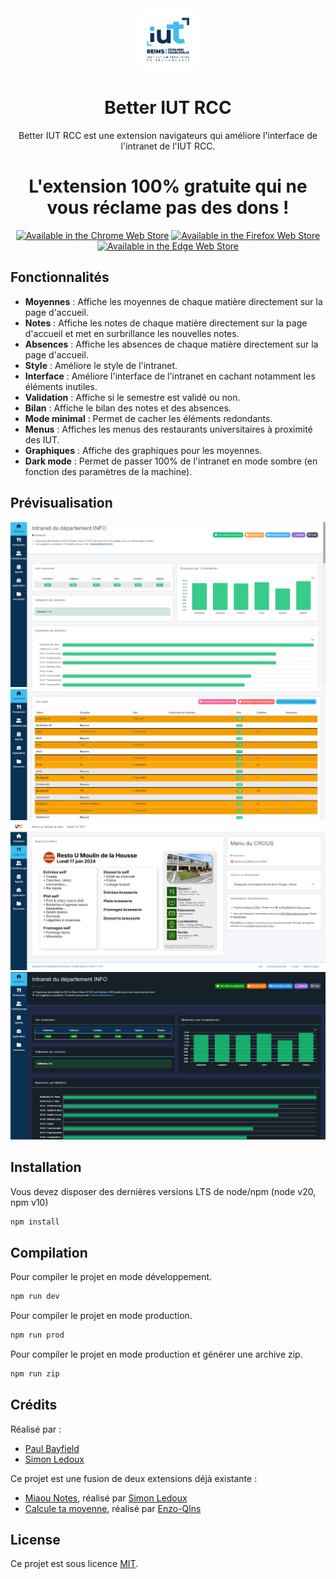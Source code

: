 <div align="center">

<img src="assets/img/logo.png" alt="IUT RCC" width="100" height="100" style="border-radius:20px"/>

# Better IUT RCC

Better IUT RCC est une extension navigateurs qui améliore l'interface de l'intranet de l'IUT RCC.

# L'extension 100% gratuite qui ne vous réclame pas des dons !

<a href="https://chromewebstore.google.com/detail/better-iut-rcc/jofahdhjofjoackgkaodimfhnbfkgnbj" target="_blank"><img src="https://storage.googleapis.com/web-dev-uploads/image/WlD8wC6g8khYWPJUsQceQkhXSlv1/UV4C4ybeBTsZt43U4xis.png" alt="Available in the Chrome Web Store"></a>
<a href="https://github.com/PaulBayfield/Better-IUT-RCC/releases/latest" target="_blank"><img src="https://blog.mozilla.org/addons/files/2015/11/get-the-addon.png" alt="Available in the Firefox Web Store"></a>
<a href="https://microsoftedge.microsoft.com/addons/detail/leknkclokgeajllkbhnldadkapjmlhhf" target="_blank"><img src="https://user-images.githubusercontent.com/78568641/212470539-dd4d22a0-3af8-4fa7-9671-6df5b2e26a70.png" alt="Available in the Edge Web Store"></a>

</div>


## Fonctionnalités

- **Moyennes** : Affiche les moyennes de chaque matière directement sur la page d'accueil.
- **Notes** : Affiche les notes de chaque matière directement sur la page d'accueil et met en surbrillance les nouvelles notes.
- **Absences** : Affiche les absences de chaque matière directement sur la page d'accueil.
- **Style** : Améliore le style de l'intranet.
- **Interface** : Améliore l'interface de l'intranet en cachant notamment les éléments inutiles.
- **Validation** : Affiche si le semestre est validé ou non.
- **Bilan** : Affiche le bilan des notes et des absences.
- **Mode minimal** : Permet de cacher les éléments redondants.
- **Menus** : Affiches les menus des restaurants universitaires à proximité des IUT.
- **Graphiques** : Affiche des graphiques pour les moyennes.
- **Dark mode** : Permet de passer 100% de l'intranet en mode sombre (en fonction des paramètres de la machine).


## Prévisualisation

![homepage](./assets/preview/homepage.png)
![grades](./assets/preview/grades.png)
![crous](./assets/preview/crous.png)
![darkmode](./assets/preview/darkmode.png)

## Installation

Vous devez disposer des dernières versions LTS de node/npm (node v20, npm v10)

```bash
npm install
```

## Compilation

Pour compiler le projet en mode développement.

```bash
npm run dev
```

Pour compiler le projet en mode production.

```bash
npm run prod
```

Pour compiler le projet en mode production et générer une archive zip.

```bash
npm run zip
```

## Crédits

Réalisé par :
- [Paul Bayfield](https://github.com/PaulBayfield)
- [Simon Ledoux](https://github.com/simon511000)

Ce projet est une fusion de deux extensions déjà existante : 
- [Miaou Notes](https://github.com/simon511000/MiaouNotes), réalisé par [Simon Ledoux](https://github.com/simon511000)
- [Calcule ta moyenne](https://github.com/Enzo-Qlns/Iut-mark-calculator), réalisé par [Enzo-Qlns](https://github.com/Enzo-Qlns/Iut-mark-calculator)

## License

Ce projet est sous licence [MIT](/LICENSE).
